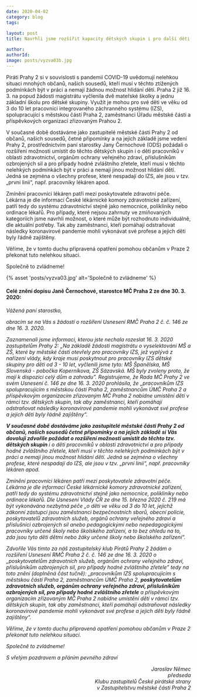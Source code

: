 ```yaml
---
date: 2020-04-02
category: blog
tags:
    
layout: post
title: Navrhli jsme rozšířit kapacity dětských skupin i pro další děti pracovníků v „první linii“

author: 
authorId:  
image: posts/vyzva03b.jpg
---
```


Piráti Prahy 2 si v souvislosti s pandemií COVID-19 uvědomují nelehkou situaci mnohých občanů, našich sousedů, kteří musí v těchto ztížených podmínkách být v práci a nemají žádnou možnost hlídání dětí. Praha 2 již 16. 3. na popud žádosti magistrátu vyčlenila dvě mateřské školky a jednu základní školu pro dětské skupiny. Využít je mohou pro své děti ve věku od 3 do 10 let pracovníci integrovaného záchranného systému (IZS), spolupracující s městskou částí Praha 2, zaměstnanci Úřadu městské části a příspěvkových organizací zřizovaným Prahou 2. 

V současné době dostáváme jako zastupitelé městské části Prahy 2 od občanů, našich sousedů, četné připomínky a na jejich základě jsme vedení Prahy 2, prostřednictvím paní starostky Jany Černochové (ODS) požádali o rozšíření možnosti umístit do těchto dětských skupin i o děti pracovníků v oblasti zdravotnictví, orgánům ochrany veřejného zdraví, příslušníkům ozbrojených sil a pro případy hodné zvláštního zřetele, kteří musí v těchto nelehkých podmínkách být v práci a nemají jinou možnost hlídání dětí. Jedná se zejména o všechny profese, které nespadají do IZS, ale jsou v tzv. „první linii“, např. pracovníky lékáren apod.

Zmínění pracovníci lékáren patří mezi poskytovatele zdravotní péče. Lékárna je dle informací České lékárnické komory zdravotnické zařízení, patří tedy do systému zdravotnictví stejně jako nemocnice, polikliniky nebo ordinace lékařů. Pro případy, které nejsou zahrnuty ve zmiňovaných kategoriích jsme navrhli možnost, o které může být rozhodnuto individuálně, dle aktuální potřeby. Tak aby zaměstnanci, kteří pomáhají odstraňovat následky koronavirové pandemie mohli vykonávat své profese a jejich děti byly řádně zajištěny. 

Věříme, že v tomto duchu připravená opatření pomohou občanům v Praze 2 překonat tuto nelehkou situaci.


Společně to zvládneme! 

{% asset 'posts/vyzva03.jpg' alt='Společně to zvládneme' %}

<h4>Celé znění dopisu Janě Černochové, starostce MČ Praha 2 ze dne 30. 3. 2020:</h4>

<i>Vážená paní starostko,</i>

<i>obracím se na Vás s žádostí o rozšíření Usnesení RMČ Praha 2 č. č. 146 ze dne 16. 3. 2020.

<i>Zaznamenali jsme informaci, kterou jste nechala rozeslat 16. 3. 2020 zastupitelům Prahy 2: „Na základě žádosti magistrátu o vyselektování MŠ a ZŠ, které by městské části otevřely pro pracovníky IZS, jež vyplývá z nařízení vlády, kdy kraje musí poskytnout pro pracovníky IZS dětské skupiny pro děti od 3 - 10 let, vyčlenili jsme tyto: MŠ Španělska, MŠ Slovenská - pobočka Koperníkova, ZŠ Sázavská. MŠ byly zvoleny proto, že mají k dispozici celý dům a zahradu”. Registrujeme, že Rada MČ Prahy 2 ve svém Usnesení č. 146 ze dne 16. 3. 2020 prohlásila, že „pracovníkům IZS  spolupracujícím s městskou částí Praha 2, zaměstnancům ÚMČ Praha 2 a příspěvkovým organizacím zřizovaným MČ Praha 2 nabídne umístění dětí v rámci tzv. dětských skupin, tak aby zaměstnanci, kteří pomáhají odstraňovat následky koronavirové pandemie mohli vykonávat své profese a jejich děti byly řádně zajištěny“.</i>

<i><b>V současné době dostáváme jako zastupitelé městské části Prahy 2 od občanů, našich sousedů četné připomínky a na jejich základě si Vás dovoluji zdvořile požádat o rozšíření možnosti umístit do těchto tzv. dětských skupin</b> i o děti pracovníků v oblasti zdravotnictví a pro případy hodné zvláštního zřetele, kteří musí v těchto nelehkých podmínkách být v práci a nemají jinou možnost hlídání dětí. Jedná se zejména o všechny profese, které nespadají do IZS, ale jsou v tzv. „první linii“, např. pracovníky lékáren apod.</i>

<i>Zmínění pracovníci lékáren patří mezi poskytovatele zdravotní péče. Lékárna je dle informací České lékárnické komory zdravotnické zařízení, patří tedy do systému zdravotnictví stejně jako nemocnice, polikliniky nebo ordinace lékařů. Dle Usnesení Vlády ČR ze dne 15. března 2020 č. 219 má být vykonávána nezbytná péče „o děti ve věku od 3 do 10 let, jejichž zákonní zástupci jsou zaměstnanci bezpečnostních sborů, obecní policie, poskytovatelů zdravotních služeb, orgánů ochrany veřejného zdraví a příslušníci ozbrojených sil anebo pedagogickými nebo nepedagogickými pracovníky určené školy nebo školského zařízení, a to bez ohledu na to, zda jsou tyto děti dětmi nebo žáky určené školy nebo školského zařízení“.</i>

<i>Zdvořile Vás tímto za náš zastupitelský klub Pirátů Prahy 2 žádám o rozšíření Usnesení RMČ Praha 2 č. č. 146 ze dne 16. 3. 2020 o „poskytovatelům zdravotních služeb, orgánům ochrany veřejného zdraví, příslušníkům ozbrojených sil, pro případy hodné zvláštního zřetele” tedy na toto znění (doplněná část tučně): „pracovníkům IZS  spolupracujícím s městskou částí Praha 2, zaměstnancům ÚMČ Praha 2, <b>poskytovatelům zdravotních služeb, orgánům ochrany veřejného zdraví, příslušníkům ozbrojených sil, pro případy hodné zvláštního zřetele</b> a příspěvkovým organizacím zřizovaným MČ Praha 2 nabídne umístění dětí v rámci tzv. dětských skupin, tak aby zaměstnanci, kteří pomáhají odstraňovat následky koronavirové pandemie mohli vykonávat své profese a jejich děti byly řádně zajištěny“.</i>

<i>Věříme, že v tomto duchu připravená opatření pomohou občanům v Praze 2 překonat tuto nelehkou situaci.</i>

<i>Společně to zvládneme! </i> 

<i>S vřelým pozdravem a přáním pevného zdraví</i>

<p align="right">Jaroslav Němec
<br>předseda 
<br>Klubu zastupitelů České pirátské strany 
<br>v Zastupitelstvu městské části Praha 2</p>
